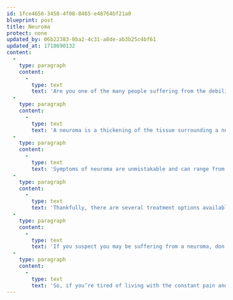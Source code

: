 ```yaml
---
id: 1fce4656-3458-4f08-8465-e48764bf21a0
blueprint: post
title: Neuroma
protect: none
updated_by: 06b22383-0ba2-4c31-a8de-ab3b25c4bf61
updated_at: 1718690132
content:
  -
    type: paragraph
    content:
      -
        type: text
        text: 'Are you one of the many people suffering from the debilitating pain of a neuroma in the balls of your feet? If so, you know firsthand how this condition can negatively impact your daily life.'
  -
    type: paragraph
    content:
      -
        type: text
        text: 'A neuroma is a thickening of the tissue surrounding a nerve in your foot, most commonly affecting the nerve between the third and fourth toes – a condition known as Morton’s neuroma. The culprit behind this painful condition is often attributed to the compression or irritation of the affected nerve. Tight or ill-fitting shoes, high heels, and repetitive high-impact activities are common causes of neuroma.'
  -
    type: paragraph
    content:
      -
        type: text
        text: 'Symptoms of neuroma are unmistakable and can range from tingling, numbness, and a burning sensation in the affected area to a feeling of fullness or standing on a pebble. The pain can be constant or intermittent and can worsen when wearing tight shoes or engaging in high-impact activities.'
  -
    type: paragraph
    content:
      -
        type: text
        text: 'Thankfully, there are several treatment options available to help relieve the pain caused by neuromas. Resting and avoiding high-impact activities can help reduce inflammation and alleviate pain. Applying ice to the affected area can also help reduce swelling and alleviate pain. Footwear with proper arch support and a wide toe box can help take the pressure off the affected area. Custom orthotics or shoe inserts can redistribute pressure and relieve pain. In severe cases, steroid injections can be utilized to reduce inflammation or surgery to remove the affected tissue.'
  -
    type: paragraph
    content:
      -
        type: text
        text: 'If you suspect you may be suffering from a neuroma, don’t hesitate to call our office.'
  -
    type: paragraph
    content:
      -
        type: text
        text: 'So, if you’re tired of living with the constant pain and discomfort of a neuroma, take action today. Call us to develop an effective treatment plan, and take the first step towards relieving your foot pain. Don’t let your neuroma hold you back any longer.'
---
```

